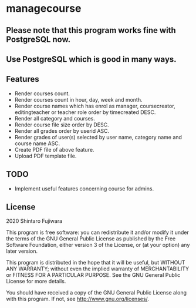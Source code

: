 # managecourse #

## Please note that this program works fine with PostgreSQL now. 
## Use PostgreSQL which is good in many ways.

Features
--------
- Render courses count. 
- Render courses count in hour, day, week and month.
- Render course names which has enrol as manager, coursecreator, editingteacher or teacher role order by timecreated DESC.
- Render all category and courses. 
- Render course file size order by DESC.
- Render all grades order by userid ASC.
- Render grades of user(s) selected by user name, category name and course name ASC.
- Create PDF file of above feature.
- Upload PDF template file.

TODO
--------
- Implement useful features concerning course for admins.

## License ##

2020 Shintaro Fujiwara <shintaro dot fujiwara at gmail dot com>

This program is free software: you can redistribute it and/or modify it under
the terms of the GNU General Public License as published by the Free Software
Foundation, either version 3 of the License, or (at your option) any later
version.

This program is distributed in the hope that it will be useful, but WITHOUT ANY
WARRANTY; without even the implied warranty of MERCHANTABILITY or FITNESS FOR A
PARTICULAR PURPOSE.  See the GNU General Public License for more details.

You should have received a copy of the GNU General Public License along with
this program.  If not, see <http://www.gnu.org/licenses/>.
